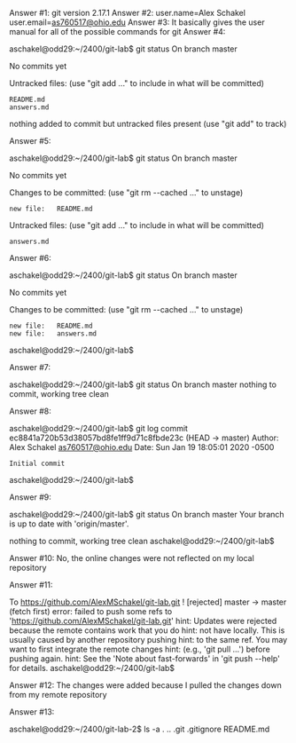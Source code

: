 Answer #1: git version 2.17.1
Answer #2: user.name=Alex Schakel
	   user.email=as760517@ohio.edu
Answer #3: It basically gives the user manual for all of the
	   possible commands for git
Answer #4: 

aschakel@odd29:~/2400/git-lab$ git status
On branch master

No commits yet

Untracked files:
  (use "git add <file>..." to include in what will be committed)

	README.md
	answers.md

nothing added to commit but untracked files present (use "git add" to track)

Answer #5: 

aschakel@odd29:~/2400/git-lab$ git status
On branch master

No commits yet

Changes to be committed:
  (use "git rm --cached <file>..." to unstage)

	new file:   README.md

Untracked files:
  (use "git add <file>..." to include in what will be committed)

	answers.md

Answer #6: 

aschakel@odd29:~/2400/git-lab$ git status
On branch master

No commits yet

Changes to be committed:
  (use "git rm --cached <file>..." to unstage)

	new file:   README.md
	new file:   answers.md

aschakel@odd29:~/2400/git-lab$

Answer #7:

aschakel@odd29:~/2400/git-lab$ git status
On branch master
nothing to commit, working tree clean

Answer #8:

aschakel@odd29:~/2400/git-lab$ git log
commit ec8841a720b53d38057bd8fe1ff9d71c8fbde23c (HEAD -> master)
Author: Alex Schakel <as760517@ohio.edu>
Date:   Sun Jan 19 18:05:01 2020 -0500

    Initial commit
aschakel@odd29:~/2400/git-lab$ 

Answer #9:

aschakel@odd29:~/2400/git-lab$ git status
On branch master
Your branch is up to date with 'origin/master'.

nothing to commit, working tree clean
aschakel@odd29:~/2400/git-lab$ 

Answer #10: No, the online changes were not reflected on my local repository

Answer #11: 

To https://github.com/AlexMSchakel/git-lab.git
 ! [rejected]        master -> master (fetch first)
error: failed to push some refs to 'https://github.com/AlexMSchakel/git-lab.git'
hint: Updates were rejected because the remote contains work that you do
hint: not have locally. This is usually caused by another repository pushing
hint: to the same ref. You may want to first integrate the remote changes
hint: (e.g., 'git pull ...') before pushing again.
hint: See the 'Note about fast-forwards' in 'git push --help' for details.
aschakel@odd29:~/2400/git-lab$ 

Answer #12: The changes were added because I pulled the changes down from my remote repository

Answer #13: 

aschakel@odd29:~/2400/git-lab-2$ ls -a
.  ..  .git  .gitignore  README.md






